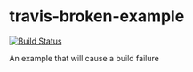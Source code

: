 # travis-broken-example

[![Build Status](https://travis-ci.org/ryym/travis-broken-example.svg?branch=master)](https://travis-ci.org/ryym/travis-broken-example)

An example that will cause a build failure
